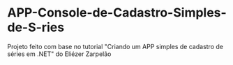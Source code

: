 # APP-Console-de-Cadastro-Simples-de-S-ries
Projeto feito com base no tutorial "Criando um APP simples de cadastro de séries em .NET" do Eliézer Zarpelão
